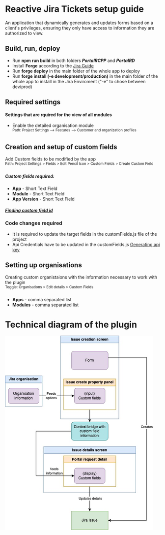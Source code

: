 # Reactive Jira Tickets setup guide
An application that dynamically generates and updates forms based on a client's privileges, ensuring they only have access to information they are authorized to view.
## Build, run, deploy
- Run **npm run build** in both folders ***PortalRCPP*** and ***PortalRD***
- Install **Forge** according to the [Jira Guide](https://developer.atlassian.com/platform/forge/getting-started/)
- Run **forge deploy** in the main folder of the whole app to deploy
- Run **forge install (-e development/production)** in the main folder of the whole app to install in the Jira Enviroment ("-e" to chose between dev/prod) 
## Required settings
#### Settings that are rquired for the view of all modules
- Enable the detailed organisation module \
 <sup> Path: Project Settings --> Features --> Customer and organization       profiles </sup>
## Creation and setup of custom fields
Add Custom fields to be modified by the app \
 <sup> Path: Project Settings > Fields > Edit Pencil Icon > Custom Fields > Create Custom Field </sup>
##### Custom fields required:
  - **App** - Short Text Field
  - ⁠**Module** - Short Text Field
  - ⁠**App Version** - Short Text Field
##### [Finding custom field id](https://confluence.atlassian.com/jirakb/how-to-find-any-custom-field-s-ids-744522503.html) 
### Code changes required 
- It is required to update the target fields in the customFields.js file of the project
- Api Credentials have to be updated in the customFields.js [Generating api key](https://id.atlassian.com/manage-profile/security/api-tokens.)

## Setting up organisations 
Creating custom organistaions with the information necessary to work with the plugin \
<sup> Toggle: Organisations > Edit details > Custom Fields </sup>
####
- **Apps** - comma separated list
- **Modules** - comma separated list
# Technical diagram of the plugin
![Alt text](mergedFunctionality/GoodTechDiagram.jpg)

